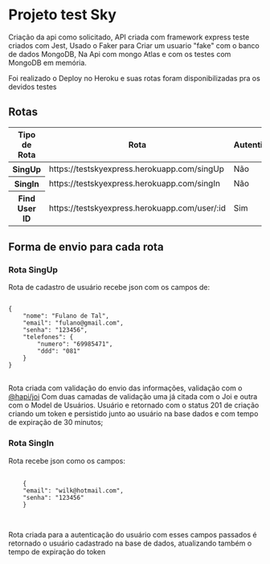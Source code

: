 <h1>Projeto test Sky</h1>
<p>
Criação da api como solicitado, API criada com framework express
teste criados com Jest, Usado o Faker para Criar um usuario "fake"
com o banco de dados MongoDB, Na Api com mongo Atlas e com os testes com
MongoDB em memória.
</p>
<p>
Foi realizado o Deploy no Heroku e suas rotas foram disponibilizadas pra 
os devidos testes
</p>
<h2>Rotas</h2>
<table class="table">
  <thead>
    <tr>
      <th scope="col">Tipo de Rota</th>
      <th scope="col">Rota</th>
      <th scope="col">Autenticação</th>
    </tr>
  </thead>
  <tbody>
    <tr>
      <th scope="row">SingUp</th>
      <td>https://testskyexpress.herokuapp.com/singUp</td>
      <td>Não</td>
    </tr>
    <tr>
      <th scope="row">SingIn</th>
      <td>https://testskyexpress.herokuapp.com/singIn</td>
      <td>Não</td>
    </tr>
     <tr>
      <th scope="row">Find User ID</th>
      <td>https://testskyexpress.herokuapp.com/user/:id</td>
      <td>Sim</td>
    </tr>
  </tbody>
</table>
<h2>Forma de envio para cada rota</h2>
<h3>Rota SingUp</h3>
<p> Rota de cadastro de usuário recebe json com os campos de:
<pre>
<code>
{
	"nome": "Fulano de Tal",
	"email": "fulano@gmail.com",
	"senha": "123456",
	"telefones": {
		"numero": "69985471",
		"ddd": "081"
	}
}
</code>
</pre>
Rota criada com validação do envio das informações, validação com o <a href="https://hapi.dev/module/joi/">@hapi/joi</a> 
Com duas camadas de validação uma já citada com o Joi e outra com o Model de Usuários.
Usuário e retornado com o status 201 de criação criando um token e persistido junto ao usuário na base dados
e com tempo de expiração de 30 minutos;
</p>
<h3>Rota SingIn</h3>
<p>
	Rota recebe json como os campos:
	<pre>
	<code>
	{
	"email": "wilk@hotmail.com",
	"senha": "123456"
	}
	</code>
	</pre>
Rota criada para a autenticação do usuário com esses campos passados é retornado o usuário cadastrado na base de dados,
atualizando também o tempo de expiração do token
